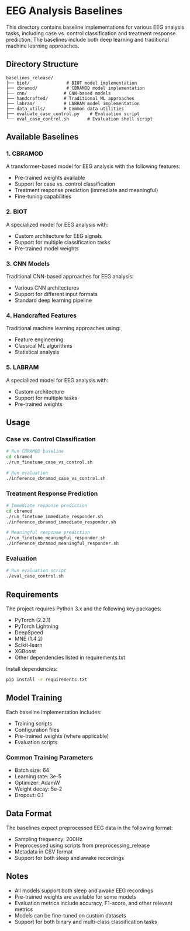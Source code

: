 # EEG Analysis Baselines

This directory contains baseline implementations for various EEG analysis tasks, including case vs. control classification and treatment response prediction. The baselines include both deep learning and traditional machine learning approaches.

## Directory Structure

```
baselines_release/
├── biot/              # BIOT model implementation
├── cbramod/           # CBRAMOD model implementation
├── cnn/              # CNN-based models
├── handcrafted/      # Traditional ML approaches
├── labram/           # LABRAM model implementation
├── data_utils/       # Common data utilities
├── evaluate_case_control.py    # Evaluation script
└── eval_case_control.sh       # Evaluation shell script
```

## Available Baselines

### 1. CBRAMOD
A transformer-based model for EEG analysis with the following features:
- Pre-trained weights available
- Support for case vs. control classification
- Treatment response prediction (immediate and meaningful)
- Fine-tuning capabilities

### 2. BIOT
A specialized model for EEG analysis with:
- Custom architecture for EEG signals
- Support for multiple classification tasks
- Pre-trained model weights

### 3. CNN Models
Traditional CNN-based approaches for EEG analysis:
- Various CNN architectures
- Support for different input formats
- Standard deep learning pipeline

### 4. Handcrafted Features
Traditional machine learning approaches using:
- Feature engineering
- Classical ML algorithms
- Statistical analysis

### 5. LABRAM
A specialized model for EEG analysis with:
- Custom architecture
- Support for multiple tasks
- Pre-trained weights

## Usage

### Case vs. Control Classification

```bash
# Run CBRAMOD baseline
cd cbramod
./run_finetune_case_vs_control.sh

# Run evaluation
./inference_cbramod_case_vs_control.sh
```

### Treatment Response Prediction

```bash
# Immediate response prediction
cd cbramod
./run_finetune_immediate_responder.sh
./inference_cbramod_immediate_responder.sh

# Meaningful response prediction
./run_finetune_meaningful_responder.sh
./inference_cbramod_meaningful_responder.sh
```

### Evaluation

```bash
# Run evaluation script
./eval_case_control.sh
```

## Requirements

The project requires Python 3.x and the following key packages:
- PyTorch (2.2.1)
- PyTorch Lightning
- DeepSpeed
- MNE (1.4.2)
- Scikit-learn
- XGBoost
- Other dependencies listed in requirements.txt

Install dependencies:
```bash
pip install -r requirements.txt
```

## Model Training

Each baseline implementation includes:
- Training scripts
- Configuration files
- Pre-trained weights (where applicable)
- Evaluation scripts

### Common Training Parameters
- Batch size: 64
- Learning rate: 3e-5
- Optimizer: AdamW
- Weight decay: 5e-2
- Dropout: 0.1

## Data Format

The baselines expect preprocessed EEG data in the following format:
- Sampling frequency: 200Hz
- Preprocessed using scripts from preprocessing_release
- Metadata in CSV format
- Support for both sleep and awake recordings

## Notes

- All models support both sleep and awake EEG recordings
- Pre-trained weights are available for some models
- Evaluation metrics include accuracy, F1-score, and other relevant metrics
- Models can be fine-tuned on custom datasets
- Support for both binary and multi-class classification tasks 
